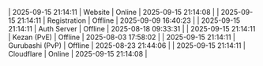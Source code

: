 | 2025-09-15 21:14:11 | Website | Online | 2025-09-15 21:14:08 |
| 2025-09-15 21:14:11 | Registration | Offline | 2025-09-09 16:40:23 |
| 2025-09-15 21:14:11 | Auth Server | Offline | 2025-08-18 09:33:31 |
| 2025-09-15 21:14:11 | Kezan (PvE) | Offline | 2025-08-03 17:58:02 |
| 2025-09-15 21:14:11 | Gurubashi (PvP) | Offline | 2025-08-23 21:44:06 |
| 2025-09-15 21:14:11 | Cloudflare | Online | 2025-09-15 21:14:08 |
